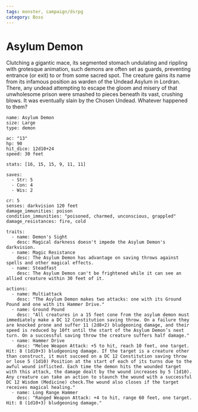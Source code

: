```yaml
---
tags: monster, campaign/dsrpg
category: Boss
---
```


# Asylum Demon
Clutching a gigantic mace, its segmented stomach undulating and rippling with grotesque animation, such demons are often set as guards, preventing entrance (or exit) to or from some sacred spot. The creature gains its name from its infamous position as warden of the Undead Asylum in Lordran. There, any undead attempting to escape the gloom and misery of that unwholesome prison were smashed to pieces beneath its vast, crushing blows. It was eventually slain by the Chosen Undead. Whatever happened to them?

```statblock
name: Asylum Demon
size: Large
type: demon

ac: "13"
hp: 90 
hit_dice: 12d10+24
speed: 30 feet

stats: [16, 15, 15, 9, 11, 11]

saves:
  - Str: 5
  - Con: 4
  - Wis: 2

cr: 5
senses: darkvision 120 feet
damage_immunities: poison
condition_immunities: "poisoned, charmed, unconscious, grappled"
damage_resistances: fire, cold

traits:
  - name: Demon's Sight
    desc: Magical darkness doesn't impede the Asylum Demon's darkvision.
  - name: Magic Resistance
    desc: The Asylum Demon has advantage on saving throws against spells and other magical effects.
  - name: Steadfast
    desc: The Asylum Demon can't be frightened while it can see an allied creature within 30 feet of it.

actions:
  - name: Multiattack
    desc: "The Asylum Demon makes two attacks: one with its Ground Pound and one with its Hammer Drive."
  - name: Ground Pound
    desc: "All creatures in a 15 feet cone from the asylum demon must immediately make a DC 12 Constitution saving throw. On a failure they are knocked prone and suffer 11 (2d8+2) bludgeoning damage, and their speed is reduced by 10ft until the start of the Asylum Demon’s next turn. On a successful saving throw the creature suffers half damage."
  - name: Hammer Drive
    desc: "Melee Weapon Attack: +5 to hit, reach 10 feet, one target. Hit: 8 (1d10+3) bludgeoning damage. If the target is a creature other than construct, it must succeed on a DC 12 Constitution saving throw or lose 5 (1d10) Position at the start of each of its turns due to the awful wound inflicted. Each time the demon hits the wounded target with this attack, the damage dealt by the wound increases by 5 (1d10). Any creature can take an action to staunch the wound with a successful DC 12 Wisdom (Medicine) check.The wound also closes if the target receives magical healing."
  - name: Long Range Hammer
    desc: "Ranged Weapon Attack: +4 to hit, range 60 feet, one target. Hit: 8 (1d10+3) bludgeoning damage."
```



